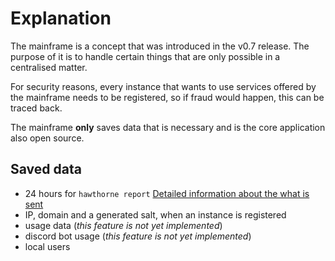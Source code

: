 # Explanation

The mainframe is a concept that was introduced in the v0.7 release. The purpose of it is to handle certain things that are only possible in a centralised matter.

For security reasons, every instance that wants to use services offered by the mainframe needs to be registered, so if fraud would happen, this can be traced back.

The mainframe **only** saves data that is necessary and is the core application also open source.

## Saved data
- 24 hours for `hawthorne report` [Detailed information about the what is sent][1]
- IP, domain and a generated salt, when an instance is registered
- usage data (_this feature is not yet implemented_)
- discord bot usage (_this feature is not yet implemented_)
- local users

[1]:	toolchain/reference.md
